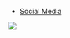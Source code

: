 
+ [Social Media](https://linktr.ee/salihkarademir)
<img src='https://komarev.com/ghpvc/?username=salihkarademir&label=Views&color=green&style=flat-plastic'>
